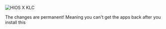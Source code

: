 ![HIOS X KLC](https://github.com/user-attachments/assets/a5a63aa3-2b35-4d09-bc7a-100d6757f04f)

The changes are permanent! Meaning you can't get the apps back after you install this
